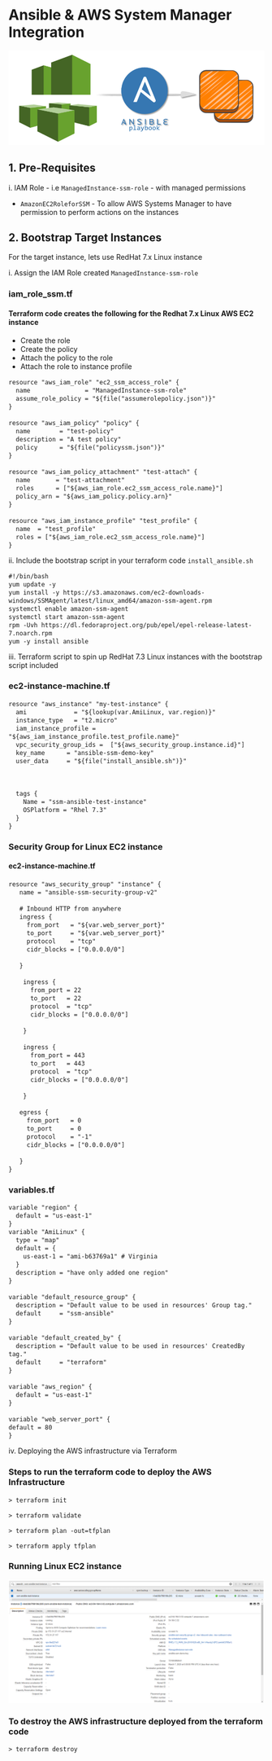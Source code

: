 # Ansible & AWS System Manager Integration 

![Ansible-SSM](https://github.com/lethompson/ansible-ssm-automation/blob/master/Ansible.png)


## 1. Pre-Requisites

i. IAM Role - i.e ``` ManagedInstance-ssm-role ``` - with managed permissions


*  ``` AmazonEC2RoleforSSM ``` - To allow AWS Systems Manager to have permission to perform actions on the instances

## 2. Bootstrap Target Instances


For the target instance, lets use RedHat 7.x Linux instance

i. Assign the IAM Role created ``` ManagedInstance-ssm-role ```

### iam_role_ssm.tf 
#### Terraform code creates the following for the Redhat 7.x Linux AWS EC2 instance
- Create the role
- Create the policy
- Attach the policy to the role
- Attach the role to instance profile

``` 
resource "aws_iam_role" "ec2_ssm_access_role" {
  name               = "ManagedInstance-ssm-role"
  assume_role_policy = "${file("assumerolepolicy.json")}"
}

resource "aws_iam_policy" "policy" {
  name        = "test-policy"
  description = "A test policy"
  policy      = "${file("policyssm.json")}"
}

resource "aws_iam_policy_attachment" "test-attach" {
  name       = "test-attachment"
  roles      = ["${aws_iam_role.ec2_ssm_access_role.name}"]
  policy_arn = "${aws_iam_policy.policy.arn}"
}

resource "aws_iam_instance_profile" "test_profile" {
  name  = "test_profile"
  roles = ["${aws_iam_role.ec2_ssm_access_role.name}"]
}
``` 


ii. Include the bootstrap script in your terraform code ``` install_ansible.sh ```

``` 
#!/bin/bash
yum update -y
yum install -y https://s3.amazonaws.com/ec2-downloads-windows/SSMAgent/latest/linux_amd64/amazon-ssm-agent.rpm
systemctl enable amazon-ssm-agent
systemctl start amazon-ssm-agent
rpm -Uvh https://dl.fedoraproject.org/pub/epel/epel-release-latest-7.noarch.rpm
yum -y install ansible

```

iii. Terraform script to spin up RedHat 7.3 Linux instances with the bootstrap script included

### ec2-instance-machine.tf
```
resource "aws_instance" "my-test-instance" {
  ami             = "${lookup(var.AmiLinux, var.region)}"
  instance_type   = "t2.micro"
  iam_instance_profile = "${aws_iam_instance_profile.test_profile.name}" 
  vpc_security_group_ids =  ["${aws_security_group.instance.id}"]
  key_name      = "ansible-ssm-demo-key"
  user_data     = "${file("install_ansible.sh")}"
   
  

  tags {
    Name = "ssm-ansible-test-instance"
    OSPlatform = "Rhel 7.3"
  }
}
```

### Security Group for Linux EC2 instance
#### ec2-instance-machine.tf

```
resource "aws_security_group" "instance" {
   name = "ansible-ssm-security-group-v2"

   # Inbound HTTP from anywhere
   ingress {
     from_port   = "${var.web_server_port}"
     to_port     = "${var.web_server_port}"
     protocol    = "tcp"
     cidr_blocks = ["0.0.0.0/0"]

   }

    ingress {
      from_port = 22
      to_port   = 22
      protocol  = "tcp"
      cidr_blocks = ["0.0.0.0/0"]

    }

    ingress {
      from_port = 443
      to_port   = 443
      protocol  = "tcp"
      cidr_blocks = ["0.0.0.0/0"]

    }

   egress {
     from_port   = 0
     to_port     = 0
     protocol    = "-1"
     cidr_blocks = ["0.0.0.0/0"]

   }
}
```

### variables.tf

```
variable "region" {
  default = "us-east-1"
}
variable "AmiLinux" {
  type = "map"
  default = {
    us-east-1 = "ami-b63769a1" # Virginia
  }
  description = "have only added one region"
}

variable "default_resource_group" {
  description = "Default value to be used in resources' Group tag."
  default     = "ssm-ansible"
}

variable "default_created_by" {
  description = "Default value to be used in resources' CreatedBy tag."
  default     = "terraform"
}

variable "aws_region" {
  default = "us-east-1"
}

variable "web_server_port" {
default = 80
}
```

iv. Deploying the AWS infrastructure via Terraform
 ### Steps to run the terraform code to deploy the AWS Infrastructure
 
 ```
 > terraform init
 ```
 
 ```
 > terraform validate
 ```
 
 ```
 > terraform plan -out=tfplan
 ```
 
 ```
 > terraform apply tfplan
 ```
### Running Linux EC2 instance

![Running-EC2-Instance](https://github.com/lethompson/ansible-ssm-automation/blob/master/SSM-Project1.PNG)


 ### To destroy the AWS infrastructure deployed from the terraform code
  
 ```
 > terraform destroy
 ```
 
 
